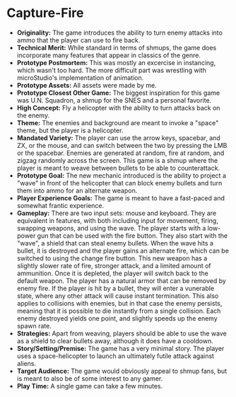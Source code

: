 # Capture-Fire

* **Originality:** The game introduces the ability to turn enemy attacks into ammo that the player can use to fire back.
* **Technical Merit:** While standard in terms of shmups, the game does incorporate many features that appear in classics of the genre.
* **Prototype Postmortem:** This was mostly an excercise in instancing, which wasn't too hard. The more difficult part was wrestling with microStudio's implementation of animation.
* **Prototype Assets:** All assets were made by me.
* **Prototype Closest Other Game:** The biggest inspiration for this game was U.N. Squadron, a shmup for the SNES and a personal favorite.
* **High Concept:** Fly a helicopter with the ability to turn attacks back on the enemy.
* **Theme:** The enemies and background are meant to invoke a "space" theme, but the player is a helicopter.
* **Mandated Variety:** The player can use the arrow keys, spacebar, and ZX, or the mouse, and can switch between the two by pressing the LMB or the spacebar. Enemies are generated at random, fire at random, and zigzag randomly across the screen. This game is a shmup where the player is meant to weave between bullets to be able to counterattack.
* **Prototype Goal:** The new mechanic introduced is the ability to project a "wave" in front of the helicopter that can block enemy bullets and turn them into ammo for an alternate weapon.
* **Player Experience Goals:** The game is meant to have a fast-paced and somewhat frantic experience.
* **Gameplay:** There are two input sets: mouse and keyboard. They are equivalent in features, with both including input for movement, firing, swapping weapons, and using the wave. The player starts with a low-power gun that can be used with the fire button. They also start with the "wave", a shield that can steal enemy bullets. When the wave hits a bullet, it is destroyed and the player gains an alternate fire, which can be switched to using the change fire button. This new weapon has a slightly slower rate of fire, stronger attack, and a limited amount of ammunition. Once it is depleted, the player will switch back to the default weapon. The player has a natural armor that can be removed by enemy fire. If the player is hit by a bullet, they will enter a vunerable state, where any other attack will cause instant termination. This also applies to collisions with enemies, but in that case the enemy persists, meaning that it is possible to die instantly from a single collision. Each enemy destroyed yields one point, and slightly speeds up the enemy spawn rate.
* **Strategies:** Apart from weaving, players should be able to use the wave as a shield to clear bullets away, although it does have a cooldown.
* **Story/Setting/Premise:** The game has a very minimal story. The player uses a space-helicopter to launch an ultimately futile attack against aliens.
* **Target Audience:** The game would obviously appeal to shmup fans, but is meant to also be of some interest to any gamer.
* **Play Time:** A single game can take a few minutes.
